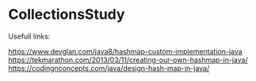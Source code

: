 # CollectionsStudy

Usefull links:

https://www.devglan.com/java8/hashmap-custom-implementation-java
https://tekmarathon.com/2013/03/11/creating-our-own-hashmap-in-java/
https://codingnconcepts.com/java/design-hash-map-in-java/
